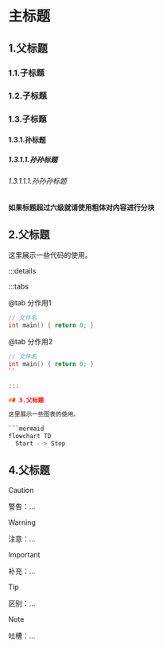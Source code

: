 # 主标题

## 1.父标题

### 1.1.子标题

### 1.2.子标题

### 1.3.子标题

#### 1.3.1.孙标题

##### 1.3.1.1.孙孙标题

###### 1.3.1.1.1.孙孙孙标题

**如果标题超过六级就请使用粗体对内容进行分块**

## 2.父标题

这里展示一些代码的使用。

:::details 

:::tabs

@tab 分作用1

```cpp :collapsed-lines
// 文件名
int main() { return 0; }
```
@tab 分作用2

```cpp :collapsed-lines
// 文件名
int main() { return 0; }
``

:::

## 3.父标题

这里展示一些图表的使用。

```mermaid
flowchart TD 
  Start --> Stop
```

## 4.父标题

> [!CAUTION]
>
> 警告：...

> [!WARNING]
>
> 注意：...

> [!IMPORTANT]
>
> 补充：...

> [!TIP]
>
> 区别：...

> [!NOTE]
>
> 吐槽：...

